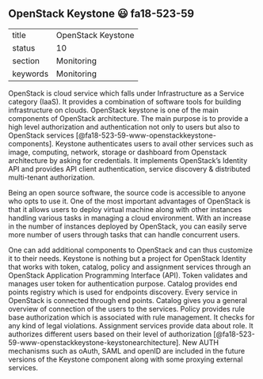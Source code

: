 ## OpenStack Keystone :smiley: fa18-523-59


|          |                        |
| -------- | ---------------------- |
| title    | OpenStack Keystone     | 
| status   | 10                     |
| section  | Monitoring             |
| keywords | Monitoring             |


OpenStack is cloud service which falls under Infrastructure as a Service category (IaaS). It provides a combination of software tools for building infrastructure on clouds. OpenStack keystone is one of the main components of OpenStack architecture. The main purpose is to provide a high level authorization and authentication not only to users but also to OpenStack services [@fa18-523-59-www-openstackkeystone-components]. Keystone authenticates users to avail other services such as image, computing, network, storage or dashboard from Openstack architecture by asking for credentials. It implements OpenStack’s Identity API and provides API client authentication, service discovery & distributed multi-tenant authorization.

Being an open source software, the source code is accessible to anyone who opts to use it. One of the most important advantages of OpenStack is that it allows users to deploy virtual machine along with other instances handling various tasks in managing a cloud environment. With an increase in the number of instances deployed by OpenStack, you can easily serve more number of users through tasks that can handle concurrent users.

One can add additional components to OpenStack and can thus customize it to their needs. Keystone is nothing but a project for OpenStack Identity that works with token, catalog, policy and assignment services through an OpenStack Application Programming Interface (API). Token validates and manages user token for authentication purpose. Catalog provides end points registry which is used for endpoints discovery. Every service in OpenStack is connected through end points. Catalog gives you a general overview of connection of the users to the services. Policy provides rule base authorization which is associated with rule management. It checks for any kind of legal violations. Assignment services provide data about role. It authorizes different users based on their level of authorization [@fa18-523-59-www-openstackkeystone-keystonearchitecture]. New AUTH mechanisms such as oAuth, SAML and openID are included in the future versions of the Keystone component along with some proxying external services.

